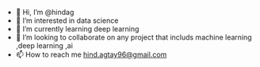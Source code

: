 - 👋 Hi, I’m @hindag
- 👀 I’m interested in data science
- 🌱 I’m currently learning deep learning
- 💞️ I’m looking to collaborate on any project that includs machine learning ,deep learning ,ai 
- 📫 How to reach me hind.agtay96@gmail.com

<!---
hindag/hindag is a ✨ special ✨ repository because its `README.md` (this file) appears on your GitHub profile.
You can click the Preview link to take a look at your changes.
--->
